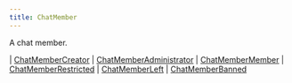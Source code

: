```yaml
---
title: ChatMember
---
```


A chat member.

<div class="font-mono whitespace-pre"><span class="opacity-50">| </span><a href="/gh/types/chatmembercreator"  >ChatMemberCreator</a><span class="opacity-50">
| </span><a href="/gh/types/chatmemberadministrator"  >ChatMemberAdministrator</a><span class="opacity-50">
| </span><a href="/gh/types/chatmembermember"  >ChatMemberMember</a><span class="opacity-50">
| </span><a href="/gh/types/chatmemberrestricted"  >ChatMemberRestricted</a><span class="opacity-50">
| </span><a href="/gh/types/chatmemberleft"  >ChatMemberLeft</a><span class="opacity-50">
| </span><a href="/gh/types/chatmemberbanned"  >ChatMemberBanned</a></div>


